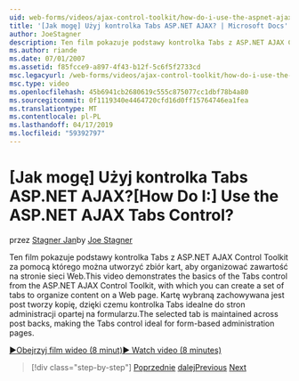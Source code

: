 ```yaml
---
uid: web-forms/videos/ajax-control-toolkit/how-do-i-use-the-aspnet-ajax-tabs-control
title: '[Jak mogę] Użyj kontrolka Tabs ASP.NET AJAX? | Microsoft Docs'
author: JoeStagner
description: Ten film pokazuje podstawy kontrolka Tabs z ASP.NET AJAX Control Toolkit za pomocą którego można utworzyć zbiór kart, aby organizować zawartość na...
ms.author: riande
ms.date: 07/01/2007
ms.assetid: f85fcce9-a897-4f43-b12f-5c6f5f2733cd
msc.legacyurl: /web-forms/videos/ajax-control-toolkit/how-do-i-use-the-aspnet-ajax-tabs-control
msc.type: video
ms.openlocfilehash: 45b6941cb2680619c555c875077cc1dbf78b4a80
ms.sourcegitcommit: 0f1119340e4464720cfd16d0ff15764746ea1fea
ms.translationtype: MT
ms.contentlocale: pl-PL
ms.lasthandoff: 04/17/2019
ms.locfileid: "59392797"
---
```

# <a name="how-do-i-use-the-aspnet-ajax-tabs-control"></a><span data-ttu-id="9b495-104">[Jak mogę] Użyj kontrolka Tabs ASP.NET AJAX?</span><span class="sxs-lookup"><span data-stu-id="9b495-104">[How Do I:] Use the ASP.NET AJAX Tabs Control?</span></span>

<span data-ttu-id="9b495-105">przez [Stagner Jan](https://github.com/JoeStagner)</span><span class="sxs-lookup"><span data-stu-id="9b495-105">by [Joe Stagner](https://github.com/JoeStagner)</span></span>

<span data-ttu-id="9b495-106">Ten film pokazuje podstawy kontrolka Tabs z ASP.NET AJAX Control Toolkit za pomocą którego można utworzyć zbiór kart, aby organizować zawartość na stronie sieci Web.</span><span class="sxs-lookup"><span data-stu-id="9b495-106">This video demonstrates the basics of the Tabs control from the ASP.NET AJAX Control Toolkit, with which you can create a set of tabs to organize content on a Web page.</span></span> <span data-ttu-id="9b495-107">Kartę wybraną zachowywana jest post tworzy kopię, dzięki czemu kontrolka Tabs idealne do stron administracji opartej na formularzu.</span><span class="sxs-lookup"><span data-stu-id="9b495-107">The selected tab is maintained across post backs, making the Tabs control ideal for form-based administration pages.</span></span>

[<span data-ttu-id="9b495-108">&#9654;Obejrzyj film wideo (8 minut)</span><span class="sxs-lookup"><span data-stu-id="9b495-108">&#9654; Watch video (8 minutes)</span></span>](https://channel9.msdn.com/Blogs/ASP-NET-Site-Videos/how-do-i-use-the-aspnet-ajax-tabs-control)

> [!div class="step-by-step"]
> <span data-ttu-id="9b495-109">[Poprzednie](how-do-i-use-the-aspnet-ajax-resizablecontrol-extender.md)
> [dalej](how-do-i-use-the-aspnet-ajax-slideshow-extender.md)</span><span class="sxs-lookup"><span data-stu-id="9b495-109">[Previous](how-do-i-use-the-aspnet-ajax-resizablecontrol-extender.md)
[Next](how-do-i-use-the-aspnet-ajax-slideshow-extender.md)</span></span>
